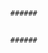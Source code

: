       ######
   ###      ###
  ##          ##
 ##            ##
 ##            ##
  ##          ##
   ###      ###
      ######
